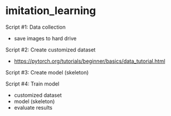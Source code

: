 # imitation_learning

Script #1: Data collection
  - save images to hard drive

Script #2: Create customized dataset
  - https://pytorch.org/tutorials/beginner/basics/data_tutorial.html

Script #3: Create model (skeleton)

Script #4: Train model
  - customized dataset
  - model (skeleton)
  - evaluate results 
